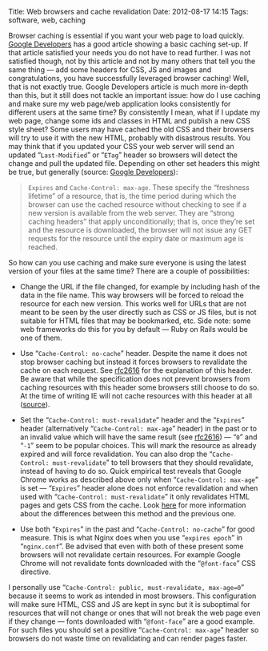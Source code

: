 Title: Web browsers and cache revalidation
Date: 2012-08-17 14:15
Tags: software, web, caching

Browser caching is essential if you want your web page to load quickly.  [Google
Developers][GD] has a good article showing a basic caching set-up.  If that
article satisfied your needs you do not have to read further.  I was not
satisfied though, not by this article and not by many others that tell you the
same thing — add some headers for CSS, JS and images and congratulations, you
have successfully leveraged browser caching!  Well, that is not exactly true.
Google Developers article is much more in-depth than this, but it still does not
tackle an important issue: how do I use caching and make sure my web page/web
application looks consistently for different users at the same time?  By
consistently I mean, what if I update my web page, change some ids and classes
in HTML and publish a new CSS style sheet?  Some users may have cached the old
CSS and their browsers will try to use it with the new HTML, probably with
disastrous results.  You may think that if you updated your CSS your web server
will send an updated “`Last-Modified`” or “`ETag`” header so browsers will
detect the change and pull the updated file.  Depending on other set headers
this might be true, but generally (source: [Google Developers][GD]):

> `Expires` and `Cache-Control: max-age`. These specify the “freshness lifetime”
> of a resource, that is, the time period during which the browser can use the
> cached resource without checking to see if a new version is available from the
> web server. They are “strong caching headers” that apply unconditionally; that
> is, once they’re set and the resource is downloaded, the browser will not
> issue any GET requests for the resource until the expiry date or maximum age
> is reached.

So how can you use caching and make sure everyone is using the latest version of
your files at the same time?  There are a couple of possibilities:

- Change the URL if the file changed, for example by including hash of the data
  in the file name.  This way browsers will be forced to reload the resource for
  each new version.  This works well for URLs that are not meant to be seen by
  the user directly such as CSS or JS files, but is not suitable for HTML files
  that may be bookmarked, etc.  Side note: some web frameworks do this for you
  by default — Ruby on Rails would be one of them.

- Use “`Cache-Control: no-cache`” header.  Despite the name it does not stop
  browser caching but instead it forces browsers to revalidate the cache on each
  request.  See [rfc2616][rfc2616.14.9.1] for the explanation of this header.
  Be aware that while the specification does not prevent browsers from caching
  resources with this header some browsers still choose to do so.  At the time
  of writing IE will not cache resources with this header at all
  ([source][SO:IE]).

- Set the “`Cache-Control: must-revalidate`” header and the “`Expires`” header
  (alternatively “`Cache-Control: max-age`” header) in the past or to an invalid
  value which will have the same result (see [rfc2616][rfc2616.14.21]) — “`0`”
  and “`-1`” seem to be popular choices.  This will mark the resource as already
  expired and will force revalidation.  You can also drop the “`Cache-Control:
  must-revalidate`” to tell browsers that they should revalidate, instead of
  having to do so.  Quick empirical test reveals that Google Chrome works as
  described above only when “`Cache-Control: max-age`” is set — “`Expires`”
  header alone does not enforce revalidation and when used with “`Cache-Control:
  must-revalidate`” it only revalidates HTML pages and gets CSS from the cache.
  Look [here][SO:cache] for more information about the differences between this
  method and the previous one.

- Use both “`Expires`” in the past and “`Cache-Control: no-cache`” for good
  measure.  This is what Nginx does when you use “`expires epoch`” in
  “`nginx.conf`”.  Be advised that even with both of these present some browsers
  will not revalidate certain resources.  For example Google Chrome will not
  revalidate fonts downloaded with the “`@font-face`” CSS directive.

I personally use “`Cache-Control: public, must-revalidate, max-age=0`” because
it seems to work as intended in most browsers.  This configuration will make
sure HTML, CSS and JS are kept in sync but it is suboptimal for resources that
will not change or ones that will not break the web page even if they change —
fonts downloaded with “`@font-face`” are a good example.  For such files you
should set a positive “`Cache-Control: max-age`” header so browsers do not waste
time on revalidating and can render pages faster.

[GD]: https://developers.google.com/speed/docs/best-practices/caching
[rfc2616.14.9.1]: http://www.w3.org/Protocols/rfc2616/rfc2616-sec14.html#sec14.9.1
[rfc2616.14.21]: http://www.w3.org/Protocols/rfc2616/rfc2616-sec14.html#sec14.21
[SO:IE]: http://stackoverflow.com/q/5017454/506367
[SO:cache]: http://stackoverflow.com/a/1383359/506367
